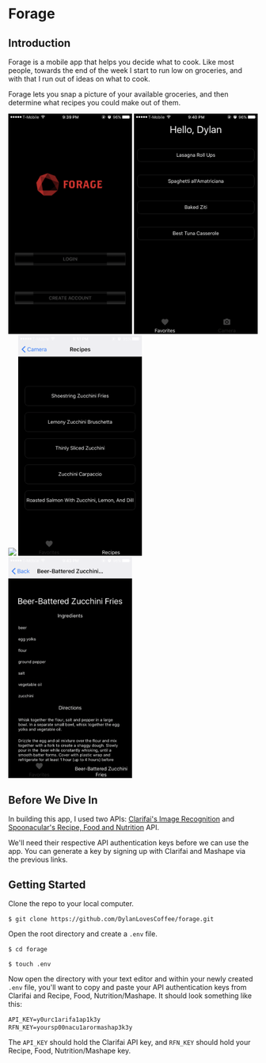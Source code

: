 # Forage

## Introduction
Forage is a mobile app that helps you decide what to cook. Like most people, towards the end of the week I start to run low on groceries, and with that I run out of ideas on what to cook.

Forage lets you snap a picture of your available groceries, and then determine what recipes you could make out of them.

<img src="https://github.com/DylanLovesCoffee/forage/blob/master/assets/forage1.PNG" width="250"> <img src="https://github.com/DylanLovesCoffee/forage/blob/master/assets/forage2.PNG" width="250">
<img src="https://github.com/DylanLovesCoffee/forage/blob/master/assets/forage3.PNG" width="250">
<img src="https://github.com/DylanLovesCoffee/forage/blob/master/assets/forage4.PNG" width="250">
<img src="https://github.com/DylanLovesCoffee/forage/blob/master/assets/forage5.PNG" width="250">

## Before We Dive In
In building this app, I used two APIs: [Clarifai's Image Recognition](https://clarifai.com/developer/) and [Spoonacular's Recipe, Food and Nutrition](https://market.mashape.com/spoonacular/recipe-food-nutrition) API.

We'll need their respective API authentication keys before we can use the app. You can generate a key by signing up with Clarifai and Mashape via the previous links.

## Getting Started

Clone the repo to your local computer.
```
$ git clone https://github.com/DylanLovesCoffee/forage.git
```

Open the root directory and create a ```.env``` file.
```
$ cd forage
```
```
$ touch .env
```

Now open the directory with your text editor and within your newly created ```.env``` file, you'll want to copy and paste your API authentication keys from Clarifai and Recipe, Food, Nutrition/Mashape. It should look something like this:
```
API_KEY=y0urc1arifa1ap1k3y
RFN_KEY=yoursp00nacu1arormashap3k3y
```
The ```API_KEY``` should hold the Clarifai API key, and ```RFN_KEY``` should hold your Recipe, Food, Nutrition/Mashape key.
